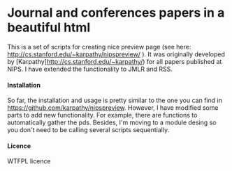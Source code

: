 
# Journal and conferences papers in a beautiful html

This is a set of scripts for creating nice preview page (see here:
<http://cs.stanford.edu/~karpathy/nipspreview/> ). It was originally
developed by [Karpathy]http://cs.stanford.edu/~karpathy/)  for all papers
published at NIPS. I have extended the functionality to JMLR and RSS.

#### Installation

So far, the installation and usage is pretty similar to the one you
can find in <https://github.com/karpathy/nipspreview>. However, I have
modified some parts to add new functionality. For example, there are
functions to automatically gather the pds. Besides, I'm moving to a
module desing so you don't need to be calling several scripts
sequentially.

#### Licence

WTFPL licence
